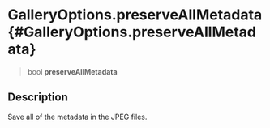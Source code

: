 GalleryOptions.preserveAllMetadata {#GalleryOptions.preserveAllMetadata}
==================================

> bool **preserveAllMetadata**

Description
-----------

Save all of the metadata in the JPEG files.
